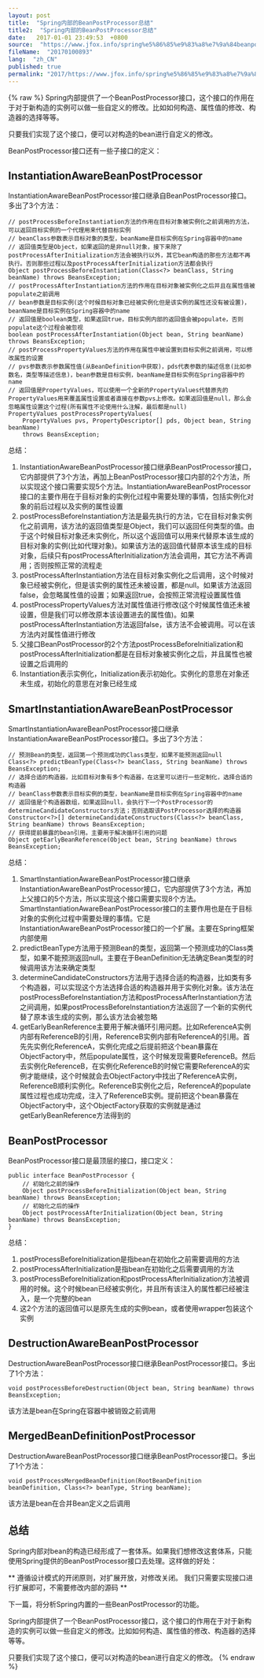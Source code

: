 ```yaml
---
layout: post
title:  "Spring内部的BeanPostProcessor总结"
title2:  "Spring内部的BeanPostProcessor总结"
date:   2017-01-01 23:49:53  +0800
source:  "https://www.jfox.info/spring%e5%86%85%e9%83%a8%e7%9a%84beanpostprocessor%e6%80%bb%e7%bb%93.html"
fileName:  "20170100893"
lang:  "zh_CN"
published: true
permalink: "2017/https://www.jfox.info/spring%e5%86%85%e9%83%a8%e7%9a%84beanpostprocessor%e6%80%bb%e7%bb%93.html"
---
```

{% raw %}
Spring内部提供了一个BeanPostProcessor接口，这个接口的作用在于对于新构造的实例可以做一些自定义的修改。比如如何构造、属性值的修改、构造器的选择等等。 

 只要我们实现了这个接口，便可以对构造的bean进行自定义的修改。 

 BeanPostProcessor接口还有一些子接口的定义： 

##  InstantiationAwareBeanPostProcessor 

 InstantiationAwareBeanPostProcessor接口继承自BeanPostProcessor接口。多出了3个方法： 

    // postProcessBeforeInstantiation方法的作用在目标对象被实例化之前调用的方法，可以返回目标实例的一个代理用来代替目标实例
    // beanClass参数表示目标对象的类型，beanName是目标实例在Spring容器中的name
    // 返回值类型是Object，如果返回的是非null对象，接下来除了postProcessAfterInitialization方法会被执行以外，其它bean构造的那些方法都不再执行。否则那些过程以及postProcessAfterInitialization方法都会执行
    Object postProcessBeforeInstantiation(Class<?> beanClass, String beanName) throws BeansException;
    // postProcessAfterInstantiation方法的作用在目标对象被实例化之后并且在属性值被populate之前调用
    // bean参数是目标实例(这个时候目标对象已经被实例化但是该实例的属性还没有被设置)，beanName是目标实例在Spring容器中的name
    // 返回值是boolean类型，如果返回true，目标实例内部的返回值会被populate，否则populate这个过程会被忽视
    boolean postProcessAfterInstantiation(Object bean, String beanName) throws BeansException;
    // postProcessPropertyValues方法的作用在属性中被设置到目标实例之前调用，可以修改属性的设置
    // pvs参数表示参数属性值(从BeanDefinition中获取)，pds代表参数的描述信息(比如参数名，类型等描述信息)，bean参数是目标实例，beanName是目标实例在Spring容器中的name
    // 返回值是PropertyValues，可以使用一个全新的PropertyValues代替原先的PropertyValues用来覆盖属性设置或者直接在参数pvs上修改。如果返回值是null，那么会忽略属性设置这个过程(所有属性不论使用什么注解，最后都是null)
    PropertyValues postProcessPropertyValues(
        PropertyValues pvs, PropertyDescriptor[] pds, Object bean, String beanName)
        throws BeansException;

 总结： 

1.  InstantiationAwareBeanPostProcessor接口继承BeanPostProcessor接口，它内部提供了3个方法，再加上BeanPostProcessor接口内部的2个方法，所以实现这个接口需要实现5个方法。InstantiationAwareBeanPostProcessor接口的主要作用在于目标对象的实例化过程中需要处理的事情，包括实例化对象的前后过程以及实例的属性设置 
2.  postProcessBeforeInstantiation方法是最先执行的方法，它在目标对象实例化之前调用，该方法的返回值类型是Object，我们可以返回任何类型的值。由于这个时候目标对象还未实例化，所以这个返回值可以用来代替原本该生成的目标对象的实例(比如代理对象)。如果该方法的返回值代替原本该生成的目标对象，后续只有postProcessAfterInitialization方法会调用，其它方法不再调用；否则按照正常的流程走 
3.  postProcessAfterInstantiation方法在目标对象实例化之后调用，这个时候对象已经被实例化，但是该实例的属性还未被设置，都是null。如果该方法返回false，会忽略属性值的设置；如果返回true，会按照正常流程设置属性值 
4.  postProcessPropertyValues方法对属性值进行修改(这个时候属性值还未被设置，但是我们可以修改原本该设置进去的属性值)。如果postProcessAfterInstantiation方法返回false，该方法不会被调用。可以在该方法内对属性值进行修改 
5.  父接口BeanPostProcessor的2个方法postProcessBeforeInitialization和postProcessAfterInitialization都是在目标对象被实例化之后，并且属性也被设置之后调用的 
6.  Instantiation表示实例化，Initialization表示初始化。实例化的意思在对象还未生成，初始化的意思在对象已经生成 

##  SmartInstantiationAwareBeanPostProcessor 

 SmartInstantiationAwareBeanPostProcessor接口继承InstantiationAwareBeanPostProcessor接口。多出了3个方法： 

    // 预测Bean的类型，返回第一个预测成功的Class类型，如果不能预测返回null
    Class<?> predictBeanType(Class<?> beanClass, String beanName) throws BeansException;
    // 选择合适的构造器，比如目标对象有多个构造器，在这里可以进行一些定制化，选择合适的构造器
    // beanClass参数表示目标实例的类型，beanName是目标实例在Spring容器中的name
    // 返回值是个构造器数组，如果返回null，会执行下一个PostProcessor的determineCandidateConstructors方法；否则选取该PostProcessor选择的构造器
    Constructor<?>[] determineCandidateConstructors(Class<?> beanClass, String beanName) throws BeansException;
    // 获得提前暴露的bean引用。主要用于解决循环引用的问题
    Object getEarlyBeanReference(Object bean, String beanName) throws BeansException;

 总结： 

1.  SmartInstantiationAwareBeanPostProcessor接口继承InstantiationAwareBeanPostProcessor接口，它内部提供了3个方法，再加上父接口的5个方法，所以实现这个接口需要实现8个方法。SmartInstantiationAwareBeanPostProcessor接口的主要作用也是在于目标对象的实例化过程中需要处理的事情。它是InstantiationAwareBeanPostProcessor接口的一个扩展。主要在Spring框架内部使用 
2.  predictBeanType方法用于预测Bean的类型，返回第一个预测成功的Class类型，如果不能预测返回null。主要在于BeanDefinition无法确定Bean类型的时候调用该方法来确定类型 
3.  determineCandidateConstructors方法用于选择合适的构造器，比如类有多个构造器，可以实现这个方法选择合适的构造器并用于实例化对象。该方法在postProcessBeforeInstantiation方法和postProcessAfterInstantiation方法之间调用，如果postProcessBeforeInstantiation方法返回了一个新的实例代替了原本该生成的实例，那么该方法会被忽略 
4.  getEarlyBeanReference主要用于解决循环引用问题。比如ReferenceA实例内部有ReferenceB的引用，ReferenceB实例内部有ReferenceA的引用。首先先实例化ReferenceA，实例化完成之后提前把这个bean暴露在ObjectFactory中，然后populate属性，这个时候发现需要ReferenceB。然后去实例化ReferenceB，在实例化ReferenceB的时候它需要ReferenceA的实例才能继续，这个时候就会去ObjectFactory中找出了ReferenceA实例，ReferenceB顺利实例化。ReferenceB实例化之后，ReferenceA的populate属性过程也成功完成，注入了ReferenceB实例。提前把这个bean暴露在ObjectFactory中，这个ObjectFactory获取的实例就是通过getEarlyBeanReference方法得到的 

##  BeanPostProcessor 

 BeanPostProcessor接口是最顶层的接口，接口定义： 

    public interface BeanPostProcessor {
        // 初始化之前的操作
        Object postProcessBeforeInitialization(Object bean, String beanName) throws BeansException;
        // 初始化之后的操作
        Object postProcessAfterInitialization(Object bean, String beanName) throws BeansException;
    }

 总结： 

1.  postProcessBeforeInitialization是指bean在初始化之前需要调用的方法 
2.  postProcessAfterInitialization是指bean在初始化之后需要调用的方法 
3.  postProcessBeforeInitialization和postProcessAfterInitialization方法被调用的时候。这个时候bean已经被实例化，并且所有该注入的属性都已经被注入，是一个完整的bean 
4.  这2个方法的返回值可以是原先生成的实例bean，或者使用wrapper包装这个实例 

##  DestructionAwareBeanPostProcessor 

 DestructionAwareBeanPostProcessor接口继承BeanPostProcessor接口。多出了1个方法： 

    void postProcessBeforeDestruction(Object bean, String beanName) throws BeansException;

 该方法是bean在Spring在容器中被销毁之前调用 

##  MergedBeanDefinitionPostProcessor 

 DestructionAwareBeanPostProcessor接口继承BeanPostProcessor接口。多出了1个方法： 

    void postProcessMergedBeanDefinition(RootBeanDefinition beanDefinition, Class<?> beanType, String beanName);

 该方法是bean在合并Bean定义之后调用 

##  总结 

 Spring内部对bean的构造已经形成了一套体系。如果我们想修改这套体系，只能使用Spring提供的BeanPostProcessor接口去处理。这样做的好处： 

** 遵循设计模式的开闭原则，对扩展开放，对修改关闭。 我们只需要实现接口进行扩展即可，不需要修改内部的源码 **

 下一篇，将分析Spring内置的一些BeanPostProcessor的功能。 

 Spring内部提供了一个BeanPostProcessor接口，这个接口的作用在于对于新构造的实例可以做一些自定义的修改。比如如何构造、属性值的修改、构造器的选择等等。 

 只要我们实现了这个接口，便可以对构造的bean进行自定义的修改。
{% endraw %}

